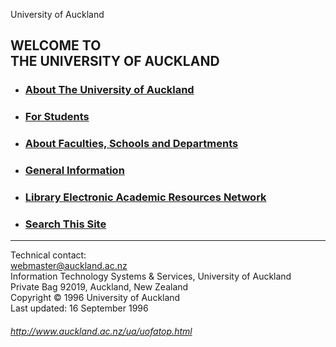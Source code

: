   University of Auckland 

WELCOME TO  
THE UNIVERSITY OF AUCKLAND
---------------------------------------

  

*   ### [About The University of Auckland](ua/aboutuni.html)
    
*   ### [For Students](ua/stuinfo.html)
    
*   ### [About Faculties, Schools and Departments](ua/deptinfo.html)
    
*   ### [General Information](ua/geninfo.html)
    
*   ### [Library Electronic Academic Resources Network](lbr/libhome.htm)
    
*   ### [Search This Site](Excite/index.html)
    

* * *

Technical contact:  
[webmaster@auckland.ac.nz](http://web.archive.org/web/19970630145835/mailto:webmaster@auckland.ac.nz)  
Information Technology Systems & Services, University of Auckland  
Private Bag 92019, Auckland, New Zealand  
Copyright © 1996 University of Auckland  
Last updated: 16 September 1996

###### http://www.auckland.ac.nz/ua/uofatop.html